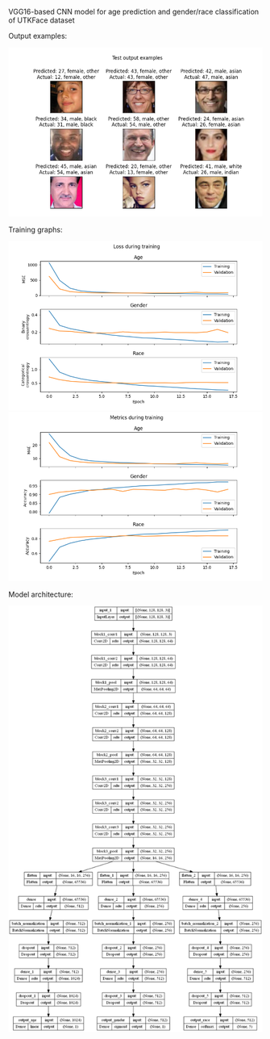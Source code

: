 VGG16-based CNN model for age prediction and gender/race classification of UTKFace dataset

Output examples:

![](output_examples.png)

Training graphs:

![](loss.png)
![](metrics.png)

Model architecture:

![](model.png)
